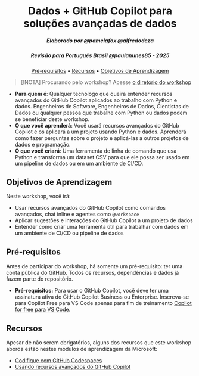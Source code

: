 
<h1 align="center">Dados + GitHub Copilot para soluções avançadas de dados</h1>
<h5 align="center">Elaborado por @pamelafox @alfredodeza</h5>
<h5 align="center">Revisão para Português Brasil @paulanunes85 - 2025</h5>

<p align="center">
  <a href="#mega-prerequisites">Pré-requisitos</a> •
  <a href="#books-resources">Recursos</a> •
  <a href="#learning-objectives">Objetivos de Aprendizagem</a>
</p>

> [!NOTA]
> Procurando pelo workshop? Acesse [o diretório do workshop](./workshop)

- **Para quem é**: Qualquer tecnólogo que queira entender recursos avançados do GitHub Copilot aplicados ao trabalho com Python e dados. Engenheiros de Software, Engenheiros de Dados, Cientistas de Dados ou qualquer pessoa que trabalhe com Python ou dados podem se beneficiar deste workshop.
- **O que você aprenderá**: Você usará recursos avançados do GitHub Copilot e os aplicará a um projeto usando Python e dados. Aprenderá como fazer perguntas sobre o projeto e aplicá-las a outros projetos de dados e programação.
- **O que você criará**: Uma ferramenta de linha de comando que usa Python e transforma um dataset CSV para que ele possa ser usado em um pipeline de dados ou em um ambiente de CI/CD.

## Objetivos de Aprendizagem

Neste workshop, você irá:

  - Usar recursos avançados do GitHub Copilot como comandos avançados, chat inline e agentes como `@workspace`
  - Aplicar sugestões e interações do GitHub Copilot a um projeto de dados
  - Entender como criar uma ferramenta útil para trabalhar com dados em um ambiente de CI/CD ou pipeline de dados

## Pré-requisitos

Antes de participar do workshop, há somente um pré-requisito: ter uma conta pública do GitHub. Todos os recursos, dependências e dados já fazem parte do repositório.
- **Pré-requisitos:** Para usar o GitHub Copilot, você deve ter uma assinatura ativa do GitHub Copilot Business ou Enterprise. Inscreva-se para Copilot Free para VS Code apenas para fim de treinamento [Copilot for free para VS Code](https://learn.microsoft.com/en-us/visualstudio/ide/copilot-free-plan?view=vs-2022).

## Recursos

Apesar de não serem obrigatórios, alguns dos recursos que este workshop aborda estão nestes módulos de aprendizagem da Microsoft:

- [Codifique com GitHub Codespaces](https://learn.microsoft.com/training/modules/code-with-github-codespaces/)
- [Usando recursos avançados do GitHub Copilot](https://learn.microsoft.com/training/modules/advanced-github-copilot/)
